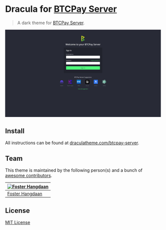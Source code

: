 # Dracula for [BTCPay Server](https://btcpayserver.org/)

> A dark theme for [BTCPay Server](https://btcpayserver.org/).

![Screenshot](./screenshot.png)

## Install

All instructions can be found at [draculatheme.com/btcpay-server](https://draculatheme.com/btcpay-server).

## Team

This theme is maintained by the following person(s) and a bunch of [awesome contributors](https://github.com/dracula/btcpay-server/graphs/contributors).

[![Foster Hangdaan](https://github.com/FosterHangdaan.png?size=100)](https://github.com/FosterHangdaan) |
--- |
[Foster Hangdaan](https://github.com/FosterHangdaan) |

## License

[MIT License](./LICENSE)

